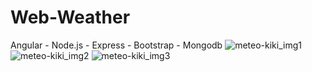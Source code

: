 # Web-Weather

Angular - Node.js - Express - Bootstrap - Mongodb
![meteo-kiki_img1](https://user-images.githubusercontent.com/97309449/212586708-3d6c95d4-0fbd-4eda-9e01-1ff4d9cf9b4f.jpg)
![meteo-kiki_img2](https://user-images.githubusercontent.com/97309449/212586714-3fd791ab-1a92-4cda-bf50-8886c89e1a5b.jpg)
![meteo-kiki_img3](https://user-images.githubusercontent.com/97309449/212586722-24cf8870-76e5-4bd4-98a2-ea91e3290fba.jpg)
